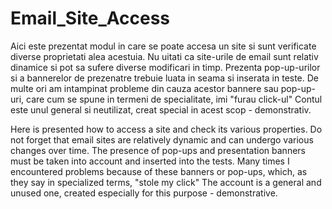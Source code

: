 # Email_Site_Access

Aici este prezentat modul in care se poate accesa un site si sunt verificate diverse proprietati alea acestuia.
Nu uitati ca site-urile de email sunt relativ dinamice si pot sa sufere diverse modificari in timp.
Prezenta pop-up-urilor si a bannerelor de prezenatre trebuie luata in seama si inserata in teste.
De multe ori am intampinat probleme din cauza acestor bannere sau pop-up-uri, care cum se spune in termeni de specialitate, imi "furau click-ul"
Contul este unul general si neutilizat, creat special in acest scop - demonstrativ. 

Here is presented how to access a site and check its various properties.
Do not forget that email sites are relatively dynamic and can undergo various changes over time.
The presence of pop-ups and presentation banners must be taken into account and inserted into the tests.
Many times I encountered problems because of these banners or pop-ups, which, as they say in specialized terms, "stole my click"
The account is a general and unused one, created especially for this purpose - demonstrative.
